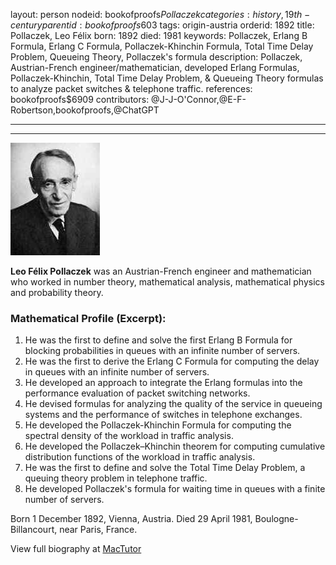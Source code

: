 layout: person
nodeid: bookofproofs$Pollaczek
categories: history,19th-century
parentid: bookofproofs$603
tags: origin-austria
orderid: 1892
title: Pollaczek, Leo Félix
born: 1892
died: 1981
keywords: Pollaczek, Erlang B Formula, Erlang C Formula, Pollaczek-Khinchin Formula, Total Time Delay Problem, Queueing Theory, Pollaczek's formula
description: Pollaczek, Austrian-French engineer/mathematician, developed Erlang Formulas, Pollaczek-Khinchin, Total Time Delay Problem, & Queueing Theory formulas to analyze packet switches & telephone traffic.
references: bookofproofs$6909
contributors: @J-J-O'Connor,@E-F-Robertson,bookofproofs,@ChatGPT

---



---

![Pollaczek.jpg](https://github.com/bookofproofs/bookofproofs.github.io/blob/main/_sources/_assets/images/portraits/Pollaczek.jpg?raw=true)

**Leo Félix Pollaczek** was an Austrian-French engineer and mathematician who worked in number theory, mathematical analysis, mathematical physics and probability theory.

### Mathematical Profile (Excerpt):
1. He was the first to define and solve the first Erlang B Formula for blocking probabilities in queues with an infinite number of servers.
2. He was the first to derive the Erlang C Formula for computing the delay in queues with an infinite number of servers. 
3. He developed an approach to integrate the Erlang formulas into the performance evaluation of packet switching networks.
4. He devised formulas for analyzing the quality of the service in queueing systems and the performance of switches in telephone exchanges. 
5. He developed the Pollaczek-Khinchin Formula for computing the spectral density of the workload in traffic analysis. 
6. He developed the Pollaczek–Khinchin theorem for computing cumulative distribution functions of the workload in traffic analysis. 
7. He was the first to define and solve the Total Time Delay Problem, a queuing theory problem in telephone traffic. 
8. He developed Pollaczek's formula for waiting time in queues with a finite number of servers.

Born 1 December 1892, Vienna, Austria. Died 29 April 1981, Boulogne-Billancourt, near Paris, France.

View full biography at [MacTutor](https://mathshistory.st-andrews.ac.uk/Biographies/Pollaczek/)
